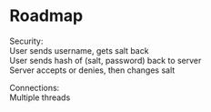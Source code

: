 # Roadmap

Security:  
User sends username, gets salt back  
User sends hash of (salt, password) back to server  
Server accepts or denies, then changes salt

Connections:  
Multiple threads

